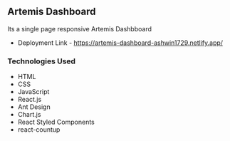 ## Artemis Dashboard

Its a single page responsive Artemis Dashbboard

- Deployment Link - https://artemis-dashboard-ashwin1729.netlify.app/

### Technologies Used

- HTML
- CSS
- JavaScript
- React.js
- Ant Design
- Chart.js
- React Styled Components
- react-countup
